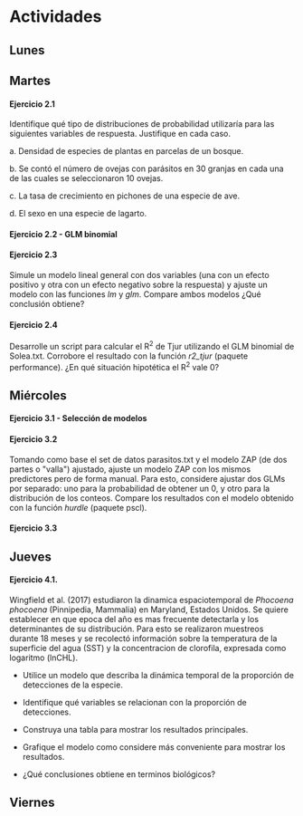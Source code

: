 # Actividades

## Lunes

## Martes

#### Ejercicio 2.1

Identifique qué tipo de distribuciones de probabilidad utilizaría para las siguientes variables de respuesta. Justifique en cada caso.

a. Densidad de especies de plantas en parcelas de un bosque.

b. Se contó el número de ovejas con parásitos en 30 granjas en cada una de las cuales se seleccionaron 10 ovejas.

c. La tasa de crecimiento en pichones de una especie de ave.

d. El sexo en una especie de lagarto.

#### Ejercicio 2.2 - GLM binomial

#### Ejercicio 2.3

Simule un modelo lineal general con dos variables (una con un efecto positivo y otra con un efecto negativo sobre la respuesta) y ajuste un modelo con las funciones *lm* y *glm*. Compare ambos modelos ¿Qué conclusión obtiene?

#### Ejercicio 2.4

Desarrolle un script para calcular el R<sup>2</sup> de Tjur utilizando el GLM binomial de Solea.txt. Corrobore el resultado con la función *r2_tjur* (paquete performance). ¿En qué situación hipotética el R<sup>2</sup> vale 0?

## Miércoles

#### Ejercicio 3.1 - Selección de modelos

#### Ejercicio 3.2

Tomando como base el set de datos parasitos.txt y el modelo ZAP (de dos partes o "valla") ajustado, ajuste un modelo ZAP con los mismos predictores pero de forma manual. Para esto, considere ajustar dos GLMs por separado: uno para la probabilidad de obtener un 0, y otro para la distribución de los conteos. Compare los resultados con el modelo obtenido con la función *hurdle* (paquete pscl).

#### Ejercicio 3.3

## Jueves

#### Ejercicio 4.1. 

Wingfield et al. (2017) estudiaron la dinamica espaciotemporal de *Phocoena phocoena* (Pinnipedia, Mammalia) en Maryland, Estados Unidos. Se quiere establecer en que epoca del año es mas frecuente detectarla y los determinantes de su distribución. Para esto se realizaron muestreos durante 18 meses y se recolectó información sobre la temperatura de la superficie del agua (SST) y la concentracion de clorofila, expresada como logaritmo (lnCHL). 

- Utilice un modelo que describa la dinámica temporal de la proporción de detecciones de la especie.

- Identifique qué variables se relacionan con la proporción de detecciones.

- Construya una tabla para mostrar los resultados principales.

- Grafique el modelo como considere más conveniente para mostrar los resultados.

- ¿Qué conclusiones obtiene en terminos biológicos?


## Viernes

